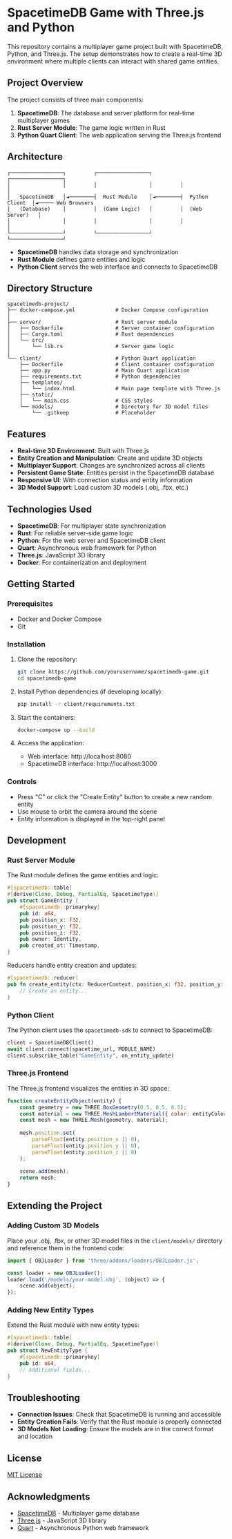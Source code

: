 # SpacetimeDB Game with Three.js and Python

This repository contains a multiplayer game project built with SpacetimeDB, Python, and Three.js. The setup demonstrates how to create a real-time 3D environment where multiple clients can interact with shared game entities.

## Project Overview

The project consists of three main components:

1. **SpacetimeDB**: The database and server platform for real-time multiplayer games
2. **Rust Server Module**: The game logic written in Rust
3. **Python Quart Client**: The web application serving the Three.js frontend

## Architecture

```
┌─────────────────┐         ┌─────────────────┐         ┌─────────────────┐
│                 │         │                 │         │                 │
│   SpacetimeDB   │◄────────┤  Rust Module    │◄────────┤  Python Client  │◄───── Web Browsers
│   (Database)    │         │  (Game Logic)   │         │  (Web Server)   │
│                 │         │                 │         │                 │
└─────────────────┘         └─────────────────┘         └─────────────────┘
```

- **SpacetimeDB** handles data storage and synchronization
- **Rust Module** defines game entities and logic
- **Python Client** serves the web interface and connects to SpacetimeDB

## Directory Structure

```
spacetimedb-project/
├── docker-compose.yml             # Docker Compose configuration
│
├── server/                        # Rust server module
│   ├── Dockerfile                 # Server container configuration 
│   ├── Cargo.toml                 # Rust dependencies
│   └── src/
│       └── lib.rs                 # Server game logic
│
└── client/                        # Python Quart application
    ├── Dockerfile                 # Client container configuration
    ├── app.py                     # Main Quart application
    ├── requirements.txt           # Python dependencies
    ├── templates/
    │   └── index.html             # Main page template with Three.js
    ├── static/
    │   └── main.css               # CSS styles
    └── models/                    # Directory for 3D model files
        └── .gitkeep               # Placeholder
```

## Features

- **Real-time 3D Environment**: Built with Three.js
- **Entity Creation and Manipulation**: Create and update 3D objects
- **Multiplayer Support**: Changes are synchronized across all clients
- **Persistent Game State**: Entities persist in the SpacetimeDB database
- **Responsive UI**: With connection status and entity information
- **3D Model Support**: Load custom 3D models (.obj, .fbx, etc.)

## Technologies Used

- **SpacetimeDB**: For multiplayer state synchronization
- **Rust**: For reliable server-side game logic
- **Python**: For the web server and SpacetimeDB client
- **Quart**: Asynchronous web framework for Python
- **Three.js**: JavaScript 3D library
- **Docker**: For containerization and deployment

## Getting Started

### Prerequisites

- Docker and Docker Compose
- Git

### Installation

1. Clone the repository:
   ```bash
   git clone https://github.com/yourusername/spacetimedb-game.git
   cd spacetimedb-game
   ```

2. Install Python dependencies (if developing locally):
   ```bash
   pip install -r client/requirements.txt
   ```

3. Start the containers:
   ```bash
   docker-compose up --build
   ```

4. Access the application:
   - Web interface: http://localhost:8080
   - SpacetimeDB interface: http://localhost:3000

### Controls

- Press "C" or click the "Create Entity" button to create a new random entity
- Use mouse to orbit the camera around the scene
- Entity information is displayed in the top-right panel

## Development

### Rust Server Module

The Rust module defines the game entities and logic:

```rust
#[spacetimedb::table]
#[derive(Clone, Debug, PartialEq, SpacetimeType)]
pub struct GameEntity {
    #[spacetimedb::primarykey]
    pub id: u64,
    pub position_x: f32,
    pub position_y: f32,
    pub position_z: f32,
    pub owner: Identity,
    pub created_at: Timestamp,
}
```

Reducers handle entity creation and updates:

```rust
#[spacetimedb::reducer]
pub fn create_entity(ctx: ReducerContext, position_x: f32, position_y: f32, position_z: f32) -> u64 {
    // Create an entity...
}
```

### Python Client

The Python client uses the `spacetimedb-sdk` to connect to SpacetimeDB:

```python
client = SpacetimeDBClient()
await client.connect(spacetime_url, MODULE_NAME)
client.subscribe_table("GameEntity", on_entity_update)
```

### Three.js Frontend

The Three.js frontend visualizes the entities in 3D space:

```javascript
function createEntityObject(entity) {
    const geometry = new THREE.BoxGeometry(0.5, 0.5, 0.5);
    const material = new THREE.MeshLambertMaterial({ color: entityColors[entityId] });
    const mesh = new THREE.Mesh(geometry, material);
    
    mesh.position.set(
        parseFloat(entity.position_x || 0),
        parseFloat(entity.position_y || 0),
        parseFloat(entity.position_z || 0)
    );
    
    scene.add(mesh);
    return mesh;
}
```

## Extending the Project

### Adding Custom 3D Models

Place your .obj, .fbx, or other 3D model files in the `client/models/` directory and reference them in the frontend code:

```javascript
import { OBJLoader } from 'three/addons/loaders/OBJLoader.js';

const loader = new OBJLoader();
loader.load('/models/your-model.obj', (object) => {
    scene.add(object);
});
```

### Adding New Entity Types

Extend the Rust module with new entity types:

```rust
#[spacetimedb::table]
#[derive(Clone, Debug, PartialEq, SpacetimeType)]
pub struct NewEntityType {
    #[spacetimedb::primarykey]
    pub id: u64,
    // Additional fields...
}
```

## Troubleshooting

- **Connection Issues**: Check that SpacetimeDB is running and accessible
- **Entity Creation Fails**: Verify that the Rust module is properly connected
- **3D Models Not Loading**: Ensure the models are in the correct format and location

## License

[MIT License](LICENSE)

## Acknowledgments

- [SpacetimeDB](https://spacetimedb.com/) - Multiplayer game database
- [Three.js](https://threejs.org/) - JavaScript 3D library
- [Quart](https://pgjones.gitlab.io/quart/) - Asynchronous Python web framework